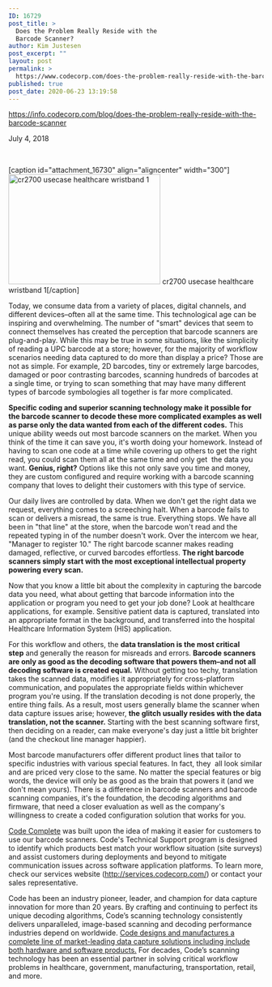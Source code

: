 ```yaml
---
ID: 16729
post_title: >
  Does the Problem Really Reside with the
  Barcode Scanner?
author: Kim Justesen
post_excerpt: ""
layout: post
permalink: >
  https://www.codecorp.com/does-the-problem-really-reside-with-the-barcode-scanner/
published: true
post_date: 2020-06-23 13:19:58
---
```

https://info.codecorp.com/blog/does-the-problem-really-reside-with-the-barcode-scanner

July 4, 2018

&nbsp;

[caption id="attachment_16730" align="aligncenter" width="300"]<a href="https://www.codecorp.com/wp-content/uploads/2020/04/cr2700-usecase-healthcare-wristband-1.jpg"><img class="size-medium wp-image-16730" title="cr2700 usecase healthcare wristband 1" src="https://www.codecorp.com/wp-content/uploads/2020/04/cr2700-usecase-healthcare-wristband-1-300x217.jpg" alt="cr2700 usecase healthcare wristband 1" width="300" height="217" /></a> cr2700 usecase healthcare wristband 1[/caption]

Today, we consume data from a variety of places, digital channels, and different devices–often all at the same time. This technological age can be inspiring and overwhelming. The number of "smart" devices that seem to connect themselves has created the perception that barcode scanners are plug-and-play. While this may be true in some situations, like the simplicity of reading a UPC barcode at a store; however, for the majority of workflow scenarios needing data captured to do more than display a price? Those are not as simple. For example, 2D barcodes, tiny or extremely large barcodes, damaged or poor contrasting barcodes, scanning hundreds of barcodes at a single time, or trying to scan something that may have many different types of barcode symbologies all together is far more complicated.

<strong>Specific coding and superior scanning technology make it possible for the barcode scanner to decode these more complicated examples as well as parse only the data wanted from each of the different codes.</strong> This unique ability weeds out most barcode scanners on the market. When you think of the time it can save you, it's worth doing your homework. Instead of having to scan one code at a time while covering up others to get the right read, you could scan them all at the same time and only get  the data you want. <strong>Genius, right?</strong> Options like this not only save you time and money, they are custom configured and require working with a barcode scanning company that loves to delight their customers with this type of service.

Our daily lives are controlled by data. When we don't get the right data we request, everything comes to a screeching halt. When a barcode fails to scan or delivers a misread, the same is true. Everything stops. We have all been in "that line" at the store, when the barcode won't read and the repeated typing in of the number doesn't work. Over the intercom we hear, "Manager to register 10." The right barcode scanner makes reading damaged, reflective, or curved barcodes effortless. <strong>The right barcode scanners simply start with the most exceptional intellectual property powering every scan.</strong>

Now that you know a little bit about the complexity in capturing the barcode data you need, what about getting that barcode information into the application or program you need to get your job done? Look at healthcare applications, for example. Sensitive patient data is captured, translated into an appropriate format in the background, and transferred into the hospital Healthcare Information System (HIS) application.

For this workflow and others, the <strong>data translation is the most critical step</strong> and generally the reason for misreads and errors. <strong>Barcode scanners are only as good as the decoding software that powers them–and not all decoding software is created equal.</strong> Without getting too techy, translation takes the scanned data, modifies it appropriately for cross-platform communication, and populates the appropriate fields within whichever program you're using. If the translation decoding is not done properly, the entire thing fails. As a result, most users generally blame the scanner when data capture issues arise; however, <strong>the glitch usually resides with the data translation, not the scanner.</strong> Starting with the best scanning software first, then deciding on a reader, can make everyone's day just a little bit brighter (and the checkout line manager happier).

Most barcode manufacturers offer different product lines that tailor to specific industries with various special features. In fact, they  all look similar and are priced very close to the same. No matter the special features or big words, the device will only be as good as the brain that powers it (and we don't mean yours). There is a difference in barcode scanners and barcode scanning companies, it's the foundation, the decoding algorithms and firmware, that need a closer evaluation as well as the company's willingness to create a coded configuration solution that works for you.

<a href="http://services.codecorp.com/" target="_blank" rel="noopener noreferrer">Code Complete</a> was built upon the idea of making it easier for customers to use our barcode scanners. Code's Technical Support program is designed to identify which products best match your workflow situation (site surveys) and assist customers during deployments and beyond to mitigate  communication issues across software application platforms. To learn more, check our services website (<a href="http://services.codecorp.com/">http://services.codecorp.com/</a>) or contact your sales representative.

Code has been an industry pioneer, leader, and champion for data capture innovation for more than 20 years. By crafting and continuing to perfect its unique decoding algorithms, Code’s scanning technology consistently delivers unparalleled, image-based scanning and decoding performance industries depend on worldwide. <a href="https://www.codecorp.com/code-products/" target="_blank" rel="noopener noreferrer">Code designs and manufactures a complete line of market-leading data capture solutions including include both hardware and software products.</a> For decades, Code’s scanning technology has been an essential partner in solving critical workflow problems in healthcare, government, manufacturing, transportation, retail, and more.